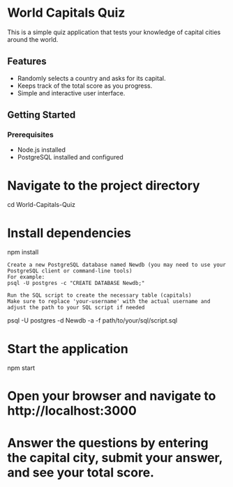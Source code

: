 # World Capitals Quiz

This is a simple quiz application that tests your knowledge of capital cities around the world.

## Features

- Randomly selects a country and asks for its capital.
- Keeps track of the total score as you progress.
- Simple and interactive user interface.

## Getting Started

### Prerequisites

- Node.js installed
- PostgreSQL installed and configured

# Navigate to the project directory
cd World-Capitals-Quiz

# Install dependencies
npm install

    Create a new PostgreSQL database named Newdb (you may need to use your PostgreSQL client or command-line tools)
    For example:
    psql -U postgres -c "CREATE DATABASE Newdb;"
   
    Run the SQL script to create the necessary table (capitals)
    Make sure to replace 'your-username' with the actual username and adjust the path to your SQL script if needed
   psql -U postgres -d Newdb -a -f path/to/your/sql/script.sql

# Start the application
npm start

# Open your browser and navigate to http://localhost:3000
# Answer the questions by entering the capital city, submit your answer, and see your total score.

